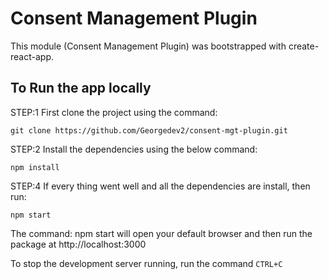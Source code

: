 # Consent Management Plugin

This module (Consent Management Plugin) was bootstrapped with create-react-app. 

## To Run the app locally

STEP:1 First clone the project using the command:

```
git clone https://github.com/Georgedev2/consent-mgt-plugin.git
```
STEP:2 Install the dependencies using the below command:

```
npm install
```
STEP:4 If every thing went well and all the dependencies are install, then run:

```
npm start
```

The command: npm start will open your default browser and then run the package at http://localhost:3000

To stop the development server running, run the command `CTRL+C`

